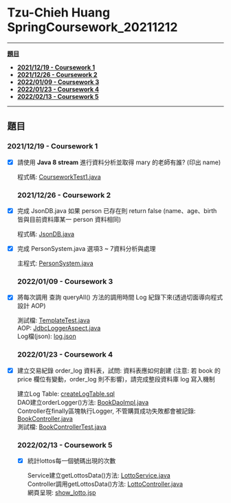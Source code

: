 # Tzu-Chieh Huang SpringCoursework_20211212

---

[**題目**](#題目)

- [**2021/12/19 - Coursework 1**](#20211219---coursework-1)
- [**2021/12/26 - Coursework 2**](#20211226---coursework-2)
- [**2022/01/09 - Coursework 3**](#20220109---coursework-3)
- [**2022/01/23 - Coursework 4**](#20220123---coursework-4)
- [**2022/02/13 - Coursework 5**](#20220213---coursework-5)


---

## 題目

### 2021/12/19 - Coursework 1

- [x] 請使用 **Java 8 stream** 進行資料分析並取得 mary 的老師有誰? (印出 name)

  程式碼: [CourseworkTest1.java](https://github.com/BazziHuang/SpringCoursework_20211212/blob/main/src/test/java/pers/tzuchiehhuang/coursework/SpringCoreCoursework_20211212/coursework_1/CourseworkTest1.java)

  ### 2021/12/26 - Coursework 2

- [x] 完成 JsonDB.java 如果 person 已存在則 return false (name、age、birth 皆與目前資料庫某一 person 資料相同)

  程式碼: [JsonDB.java](https://github.com/BazziHuang/SpringCoursework_20211212/blob/main/src/main/java/pers/tzuchiehhuang/coursework/SpringCoreCoursework_20211212/coursework_2/database/JsonDB.java)

- [x] 完成 PersonSystem.java 選項3 ~ 7資料分析與處理

  主程式: [PersonSystem.java](https://github.com/BazziHuang/SpringCoursework_20211212/blob/main/src/main/java/pers/tzuchiehhuang/coursework/SpringCoreCoursework_20211212/coursework_2/PersonSystem.java)

  ### 2022/01/09 - Coursework 3

- [x] 將每次調用 查詢 queryAll() 方法的調用時間 Log 紀錄下來(透過切面導向程式設計 AOP)

  測試檔: [TemplateTest.java](https://github.com/BazziHuang/SpringCoursework_20211212/blob/main/src/test/java/pers/tzuchiehhuang/coursework/SpringCoreCoursework_20211212/coursework_3/jdbc/template/TemplateTest.java)  
  AOP: [JdbcLoggerAspect.java](https://github.com/BazziHuang/SpringCoursework_20211212/blob/main/src/main/java/pers/tzuchiehhuang/coursework/SpringCoreCoursework_20211212/coursework_3/jdbc/logger/JdbcLoggerAspect.java)  
  Log檔(json): [log.json](https://github.com/BazziHuang/SpringCoursework_20211212/blob/main/src/main/java/pers/tzuchiehhuang/coursework/SpringCoreCoursework_20211212/coursework_3/jdbc/logger/log.json)

  ### 2022/01/23 - Coursework 4

- [x] 建立交易紀錄 order_log 資料表，試問: 資料表應如何創建 (注意: 若 book 的 price 欄位有變動，order_log 則不影響)，請完成整段資料庫 log 寫入機制

  建立Log Table: [createLogTable.sql](https://github.com/BazziHuang/SpringCoursework_20211212/blob/main/src/main/java/pers/tzuchiehhuang/coursework/SpringCoreCoursework_20211212/coursework_4/tx/sql/createLogTable.sql)  
  DAO建立orderLogger()方法: [BookDaoImpl.java](https://github.com/BazziHuang/SpringCoursework_20211212/blob/main/src/main/java/pers/tzuchiehhuang/coursework/SpringCoreCoursework_20211212/coursework_4/tx/dao/BookDaoImpl.java)  
  Controller在finally區塊執行Logger, 不管購買成功失敗都會被記錄: [BookController.java](https://github.com/BazziHuang/SpringCoursework_20211212/blob/main/src/main/java/pers/tzuchiehhuang/coursework/SpringCoreCoursework_20211212/coursework_4/tx/controller/BookController.java)  
  測試檔: [BookControllerTest.java](https://github.com/BazziHuang/SpringCoursework_20211212/blob/main/src/test/java/pers/tzuchiehhuang/coursework/SpringCoreCoursework_20211212/coursework_4/tx/controller/BookControllerTest.java)

  ### 2022/02/13 - Coursework 5

  - [x] 統計lottos每一個號碼出現的次數

    Service建立getLottosData()方法: [LottoService.java](https://github.com/BazziHuang/SpringCoursework_20211212/blob/main/src/main/java/pers/tzuchiehhuang/coursework/SpringmvcCoursework_20220213/coursework_5/case02/service/LottoService.java)  
    Controller調用getLottosData()方法: [LottoController.java](https://github.com/BazziHuang/SpringCoursework_20211212/blob/main/src/main/java/pers/tzuchiehhuang/coursework/SpringmvcCoursework_20220213/coursework_5/case02/controller/LottoController.java)  
    網頁呈現: [show_lotto.jsp](https://github.com/BazziHuang/SpringCoursework_20211212/blob/main/src/main/webapp/WEB-INF/views/case02/show_lotto.jsp)  


